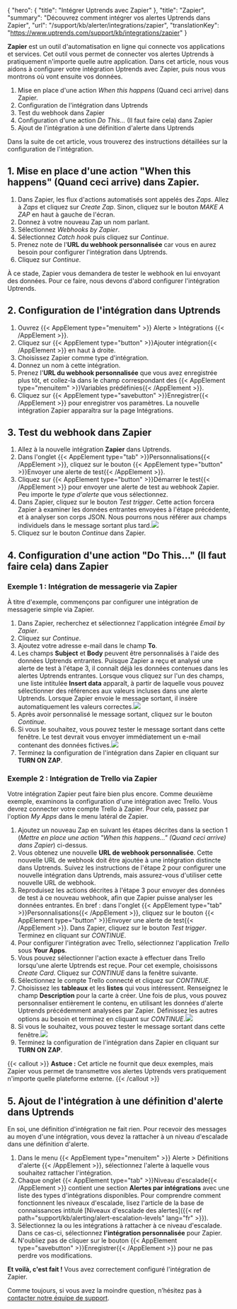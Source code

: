 {
"hero": {
"title": "Intégrer Uptrends avec Zapier"
},
"title": "Zapier",
"summary": "Découvrez comment intégrer vos alertes Uptrends dans Zapier",
"url": "/support/kb/alerter/integrations/zapier",
"translationKey": "https://www.uptrends.com/support/kb/integrations/zapier"
}

**Zapier** est un outil d'automatisation en ligne qui connecte vos applications et services. Cet outil vous permet de connecter vos alertes Uptrends à pratiquement n'importe quelle autre application. Dans cet article, nous vous aidons à configurer votre intégration Uptrends avec Zapier, puis nous vous montrons où vont ensuite vos données.

1. Mise en place d'une action *When this happens* (Quand ceci arrive) dans Zapier.
2. Configuration de l'intégration dans Uptrends
3. Test du webhook dans Zapier
4. Configuration d'une action *Do This…* (Il faut faire cela) dans Zapier
5. Ajout de l'intégration à une définition d'alerte dans Uptrends

Dans la suite de cet article, vous trouverez des instructions détaillées sur la configuration de l'intégration.

## 1. Mise en place d'une action "When this happens" (Quand ceci arrive) dans Zapier.

1. Dans Zapier, les flux d'actions automatisés sont appelés des *Zaps*. Allez à *Zaps* et cliquez sur *Create Zap*. Sinon, cliquez sur le bouton *MAKE A ZAP* en haut à gauche de l'écran.
2. Donnez à votre nouveau Zap un nom parlant.
3. Sélectionnez *Webhooks by Zapier*.
4. Sélectionnez *Catch hook* puis cliquez sur *Continue*.
5. Prenez note de l'**URL du webhook personnalisée** car vous en aurez besoin pour configurer l'intégration dans Uptrends.
6. Cliquez sur *Continue*.

À ce stade, Zapier vous demandera de tester le webhook en lui envoyant des données. Pour ce faire, nous devons d'abord configurer l'intégration Uptrends.

## 2. Configuration de l'intégration dans Uptrends

1. Ouvrez {{< AppElement type="menuitem" >}} Alerte > Intégrations {{< /AppElement >}}.
2. Cliquez sur {{< AppElement type="button" >}}Ajouter intégration{{< /AppElement >}} en haut à droite.
3. Choisissez Zapier comme type d'intégration.
4. Donnez un nom à cette intégration.
5. Prenez l'**URL du webhook personnalisée** que vous avez enregistrée plus tôt, et collez-la dans le champ correspondant des {{< AppElement type="menuitem" >}}Variables prédéfinies{{< /AppElement >}}.
6. Cliquez sur {{< AppElement type="savebutton" >}}Enregistrer{{< /AppElement >}} pour enregistrer vos paramètres. La nouvelle intégration Zapier apparaîtra sur la page Intégrations.

## 3. Test du webhook dans Zapier

1. Allez à la nouvelle intégration **Zapier** dans Uptrends.
2. Dans l'onglet {{< AppElement type="tab" >}}Personnalisations{{< /AppElement >}}, cliquez sur le bouton {{< AppElement type="button" >}}Envoyer une alerte de test{{< /AppElement >}}.
3. Cliquez sur {{< AppElement type="button" >}}Démarrer le test{{< /AppElement >}} pour envoyer une alerte de test au webhook Zapier. Peu importe le *type d'alerte* que vous sélectionnez.
4. Dans Zapier, cliquez sur le bouton *Test trigger*. Cette action forcera Zapier à examiner les données entrantes envoyées à l'étape précédente, et à analyser son corps JSON. Nous pourrons nous référer aux champs individuels dans le message sortant plus tard.![](/img/content/5386ad32-943e-41ff-9533-abcb03c30fc5.png)
5. Cliquez sur le bouton *Continue* dans Zapier.

## 4. Configuration d'une action "Do This…" (Il faut faire cela) dans Zapier

### Exemple 1 : Intégration de messagerie via Zapier

À titre d'exemple, commençons par configurer une intégration de messagerie simple via Zapier.

1. Dans Zapier, recherchez et sélectionnez l'application intégrée *Email by Zapier*.
2. Cliquez sur *Continue*.
3. Ajoutez votre adresse e-mail dans le champ **To**.
4. Les champs **Subject** et **Body** peuvent être personnalisés à l'aide des données Uptrends entrantes. Puisque Zapier a reçu et analysé une alerte de test à l'étape 3, il connaît déjà les données contenues dans les alertes Uptrends entrantes. Lorsque vous cliquez sur l'un des champs, une liste intitulée **Insert data** apparaît, à partir de laquelle vous pouvez sélectionner des références aux valeurs incluses dans une alerte Uptrends. Lorsque Zapier envoie le message sortant, il insère automatiquement les valeurs correctes.![](/img/content/af300fe7-01dd-4e58-b2fe-afa99b1125ff.png)
5. Après avoir personnalisé le message sortant, cliquez sur le bouton *Continue*.
6. Si vous le souhaitez, vous pouvez tester le message sortant dans cette fenêtre. Le test devrait vous envoyer immédiatement un e-mail contenant des données fictives.![](/img/content/8a4e2e5e-2288-4a6d-91c4-d9f64c54b6f0.png)
7. Terminez la configuration de l'intégration dans Zapier en cliquant sur **TURN ON ZAP**.

### Exemple 2 : Intégration de Trello via Zapier

Votre intégration Zapier peut faire bien plus encore. Comme deuxième exemple, examinons la configuration d'une intégration avec Trello. Vous devrez connecter votre compte Trello à Zapier. Pour cela, passez par l'option *My Apps* dans le menu latéral de Zapier.

1. Ajoutez un nouveau Zap en suivant les étapes décrites dans la section 1 (*Mettre en place une action "When this happens…" (Quand ceci arrive) dans Zapier*) ci-dessus.
2. Vous obtenez une nouvelle **URL de webhook personnalisée**. Cette nouvelle URL de webhook doit être ajoutée à une intégration distincte dans Uptrends. Suivez les instructions de l'étape 2 pour configurer une nouvelle intégration dans Uptrends, mais assurez-vous d'utiliser cette nouvelle URL de webhook.
3. Reproduisez les actions décrites à l'étape 3 pour envoyer des données de test à ce nouveau webhook, afin que Zapier puisse analyser les données entrantes. En bref : dans l'onglet {{< AppElement type="tab" >}}Personnalisations{{< /AppElement >}}, cliquez sur le bouton {{< AppElement type="button" >}}Envoyer une alerte de test{{< /AppElement >}}. Dans Zapier, cliquez sur le bouton *Test trigger*. Terminez en cliquant sur *CONTINUE*.
4. Pour configurer l'intégration avec Trello, sélectionnez l'application *Trello* sous **Your Apps**.
5. Vous pouvez sélectionner l'action exacte à effectuer dans Trello lorsqu'une alerte Uptrends est reçue. Pour cet exemple, choisissons *Create Card*. Cliquez sur *CONTINUE* dans la fenêtre suivante.
6. Sélectionnez le compte Trello connecté et cliquez sur *CONTINUE*.
7. Choisissez les **tableaux** et les **listes** qui vous intéressent. Renseignez le champ **Description** pour la carte à créer. Une fois de plus, vous pouvez personnaliser entièrement le contenu, en utilisant les données d'alerte Uptrends précédemment analysées par Zapier. Définissez les autres options au besoin et terminez en cliquant sur *CONTINUE*.![](/img/content/52217609-6954-4819-8bc1-9195a448ff72.png)
8. Si vous le souhaitez, vous pouvez tester le message sortant dans cette fenêtre.![](/img/content/4cea7e0f-e577-4250-aec5-ab31d000935d.png)
9. Terminez la configuration de l'intégration dans Zapier en cliquant sur **TURN ON ZAP**.

{{< callout >}}
**Astuce :** Cet article ne fournit que deux exemples, mais Zapier vous permet de transmettre vos alertes Uptrends vers pratiquement n'importe quelle plateforme externe.
{{< /callout >}}

## 5. Ajout de l'intégration à une définition d'alerte dans Uptrends

En soi, une définition d'intégration ne fait rien. Pour recevoir des messages au moyen d'une intégration, vous devez la rattacher à un niveau d'escalade dans une définition d'alerte.

1. Dans le menu {{< AppElement type="menuitem" >}} Alerte > Définitions d'alerte {{< /AppElement >}}, sélectionnez l'alerte à laquelle vous souhaitez rattacher l'intégration.
2. Chaque onglet {{< AppElement type="tab" >}}Niveau d'escalade{{< /AppElement >}} contient une section **Alertes par intégrations** avec une liste des types d'intégrations disponibles. Pour comprendre comment fonctionnent les niveaux d'escalade, lisez l'article de la base de connaissances intitulé [Niveaux d'escalade des alertes]({{< ref path="support/kb/alerting/alert-escalation-levels" lang="fr" >}}).
3. Sélectionnez la ou les intégrations à rattacher à ce niveau d'escalade. Dans ce cas-ci, sélectionnez **l'intégration personnalisée** pour Zapier.
4. N'oubliez pas de cliquer sur le bouton {{< AppElement type="savebutton" >}}Enregistrer{{< /AppElement >}} pour ne pas perdre vos modifications.

**Et voilà, c'est fait !** Vous avez correctement configuré l'intégration de Zapier.

Comme toujours, si vous avez la moindre question, n’hésitez pas à [contacter notre équipe de support](/contact).
